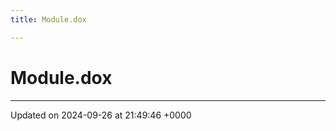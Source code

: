 ```yaml
---
title: Module.dox

---
```


# Module.dox








-------------------------------

Updated on 2024-09-26 at 21:49:46 +0000
